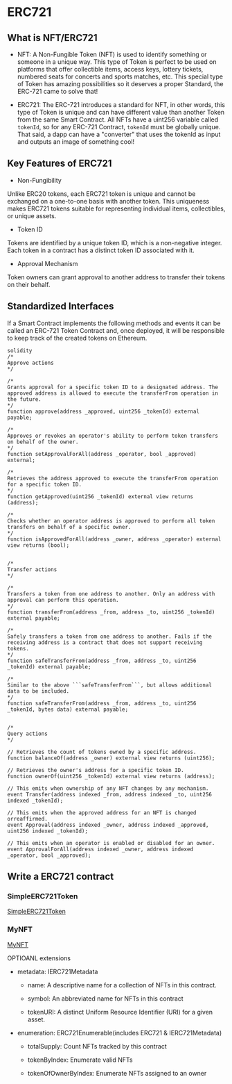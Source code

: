 # ERC721

## What is NFT/ERC721

- NFT: A Non-Fungible Token (NFT) is used to identify something or someone in a unique way. This type of Token is perfect to be used on platforms that offer collectible items, access keys, lottery tickets, numbered seats for concerts and sports matches, etc. This special type of Token has amazing possibilities so it deserves a proper Standard, the ERC-721 came to solve that!

- ERC721: The ERC-721 introduces a standard for NFT, in other words, this type of Token is unique and can have different value than another Token from the same Smart Contract. All NFTs have a uint256 variable called ```tokenId```, so for any ERC-721 Contract, ```tokenId``` must be globally unique. That said, a dapp can have a "converter" that uses the tokenId as input and outputs an image of something cool!

## Key Features of ERC721

- Non-Fungibility

Unlike ERC20 tokens, each ERC721 token is unique and cannot be exchanged on a one-to-one basis with another token. This uniqueness makes ERC721 tokens suitable for representing individual items, collectibles, or unique assets.

- Token ID

Tokens are identified by a unique token ID, which is a non-negative integer. Each token in a contract has a distinct token ID associated with it.

- Approval Mechanism

Token owners can grant approval to another address to transfer their tokens on their behalf.

## Standardized Interfaces

If a Smart Contract implements the following methods and events it can be called an ERC-721 Token Contract and, once deployed, it will be responsible to keep track of the created tokens on Ethereum.

```
solidity
/*
Approve actions
*/

/*
Grants approval for a specific token ID to a designated address. The approved address is allowed to execute the transferFrom operation in the future.
*/
function approve(address _approved, uint256 _tokenId) external payable;

/*
Approves or revokes an operator's ability to perform token transfers on behalf of the owner.
*/
function setApprovalForAll(address _operator, bool _approved) external;

/*
Retrieves the address approved to execute the transferFrom operation for a specific token ID.
*/
function getApproved(uint256 _tokenId) external view returns (address);

/*
Checks whether an operator address is approved to perform all token transfers on behalf of a specific owner.
*/
function isApprovedForAll(address _owner, address _operator) external view returns (bool);


/*
Transfer actions
*/

/*
Transfers a token from one address to another. Only an address with approval can perform this operation.
*/
function transferFrom(address _from, address _to, uint256 _tokenId) external payable;

/*
Safely transfers a token from one address to another. Fails if the receiving address is a contract that does not support receiving tokens.
*/
function safeTransferFrom(address _from, address _to, uint256 _tokenId) external payable;

/*
Similar to the above ```safeTransferFrom```, but allows additional data to be included.
*/
function safeTransferFrom(address _from, address _to, uint256 _tokenId, bytes data) external payable;


/*
Query actions
*/

// Retrieves the count of tokens owned by a specific address.
function balanceOf(address _owner) external view returns (uint256);

// Retrieves the owner's address for a specific token ID.
function ownerOf(uint256 _tokenId) external view returns (address);

// This emits when ownership of any NFT changes by any mechanism.
event Transfer(address indexed _from, address indexed _to, uint256 indexed _tokenId);

// This emits when the approved address for an NFT is changed orreaffirmed.
event Approval(address indexed _owner, address indexed _approved, uint256 indexed _tokenId);

// This emits when an operator is enabled or disabled for an owner.
event ApprovalForAll(address indexed _owner, address indexed _operator, bool _approved);
```

## Write a ERC721 contract

### SimpleERC721Token
[SimpleERC721Token](https://github.com/Manta-Network/EthereumDappDevelopmentCourse/blob/session-4/session_4/contracts/SimpleERC721Token.sol)

### MyNFT
[MyNFT](https://github.com/Manta-Network/EthereumDappDevelopmentCourse/blob/session-4/session_4/contracts/MyNFT.sol)

OPTIOANL extensions
- metadata: IERC721Metadata
  - name: 
  A descriptive name for a collection of NFTs in this contract.

  - symbol: 
  An abbreviated name for NFTs in this contract

  - tokenURI: 
  A distinct Uniform Resource Identifier (URI) for a given asset.

- enumeration: ERC721Enumerable(includes ERC721 & IERC721Metadata)
  - totalSupply: 
  Count NFTs tracked by this contract

  - tokenByIndex:
  Enumerate valid NFTs

  - tokenOfOwnerByIndex:
  Enumerate NFTs assigned to an owner


